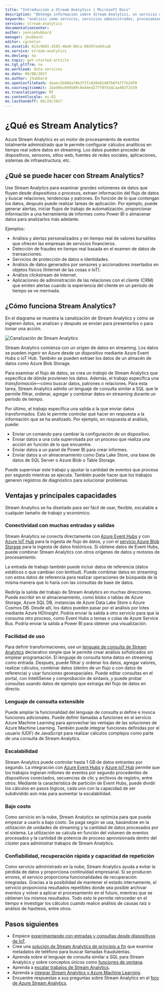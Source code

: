 ```yaml
---
title: "Introducción a Stream Analytics | Microsoft Docs"
description: "Obtenga información sobre Stream Analytics, un servicio administrado que le ayudará a analizar datos de streaming desde Internet de las cosas (IoT) en tiempo real."
keywords: "análisis como servicio, servicios administrados, procesamiento de transmisiones, análisis de transmisiones, qué es stream analytics"
services: stream-analytics
documentationcenter: 
author: jenniehubbard
manager: jhubbard
editor: cgronlun
ms.assetid: 613c9b01-d103-46e0-b0ca-0839fee94ca8
ms.service: stream-analytics
ms.devlang: na
ms.topic: get-started-article
ms.tgt_pltfrm: na
ms.workload: data-services
ms.date: 08/08/2017
ms.author: jhubbard
ms.openlocfilehash: daaec2b986af8b3f2fc020e01d8fb0f47ffb2df0
ms.sourcegitcommit: 18ad9bc049589c8e44ed277f8f43dcaa483f3339
ms.translationtype: MT
ms.contentlocale: es-ES
ms.lasthandoff: 08/29/2017
---
```

# <a name="what-is-stream-analytics"></a>¿Qué es Stream Analytics?

Azure Stream Analytics es un motor de procesamiento de eventos totalmente administrado que le permite configurar cálculos analíticos en tiempo real sobre datos en streaming. Los datos pueden proceder de dispositivos, sensores, sitios web, fuentes de redes sociales, aplicaciones, sistemas de infraestructura, etc. 

## <a name="what-can-i-do-with-stream-analytics"></a>¿Qué se puede hacer con Stream Analytics?

Use Stream Analytics para examinar grandes volúmenes de datos que fluyen desde dispositivos o procesos, extraer información del flujo de datos y buscar relaciones, tendencias y patrones. En función de lo que contengan los datos, después puede realizar tareas de aplicación. Por ejemplo, puede generar alertas, iniciar flujos de trabajo de automatización, proporcionar información a una herramienta de informes como Power BI o almacenar datos para analizarlos más adelante. 

Ejemplos:

* Análisis y alertas personalizados y en tiempo real de valores bursátiles que ofrecen las empresas de servicios financieros.
* Detección de fraudes en tiempo real basada en el examen de datos de transacciones. 
* Servicios de protección de datos e identidades.
* Análisis de datos generados por sensores y accionadores insertados en objetos físicos (Internet de las cosas o IoT).
* Análisis clickstream de Internet.
* Aplicaciones de administración de las relaciones con el cliente (CRM) que emiten alertas cuando la experiencia del cliente en un período de tiempo se ve mermada.

## <a name="how-does-stream-analytics-work"></a>¿Cómo funciona Stream Analytics?

En el diagrama se muestra la canalización de Stream Analytics y cómo se ingieren datos, se analizan y después se envían para presentarlos o para tomar una acción. 

![Canalización de Stream Analytics](./media/stream-analytics-introduction/stream_analytics_intro_pipeline.png)

Stream Analytics comienza con un origen de datos en streaming. Los datos se pueden ingerir en Azure desde un dispositivo mediante Azure Event Hubs o IoT Hub. También se pueden extraer los datos de un almacén de datos como Azure Blob Storage. 

Para examinar el flujo de datos, se crea un *trabajo* de Stream Analytics que especifica de dónde provienen los datos. Además, el trabajo especifica una *transformación*&mdash;cómo buscar datos, patrones o relaciones. Para esta tarea, Stream Analytics admite un lenguaje de consulta similar a SQL que le permite filtrar, ordenar, agregar y combinar datos en streaming durante un período de tiempo.

Por último, el trabajo especifica una salida a la que enviar datos transformados. Esto le permite controlar qué hacer en respuesta a la información que se ha analizado. Por ejemplo, en respuesta al análisis, puede:

* Enviar un comando para cambiar la configuración de un dispositivo. 
* Enviar datos a una cola supervisada por un proceso que realiza una acción en función de lo que encuentre. 
* Enviar datos a un panel de Power BI para crear informes.
* Enviar datos a un almacenamiento como Data Lake Store, una base de datos de SQL Server o Azure Blob o Table Storage.

Puede supervisar este trabajo y ajustar la cantidad de eventos que procesa por segundo mientras se ejecuta. También puede hacer que los trabajos generen registros de diagnóstico para solucionar problemas.

## <a name="key-capabilities-and-benefits"></a>Ventajas y principales capacidades

Stream Analytics se ha diseñado para ser fácil de usar, flexible, escalable a cualquier tamaño de trabajo y económico.

### <a name="connectivity-to-many-inputs-and-outputs"></a>Conectividad con muchas entradas y salidas

Stream Analytics se conecta directamente con [Azure Event Hubs](https://azure.microsoft.com/services/event-hubs/) y con [Azure IoT Hub](https://azure.microsoft.com/services/iot-hub/) para la ingesta de flujo de datos, y con el [servicio Azure Blob Storage](https://docs.microsoft.com/azure/storage/storage-introduction#blob-storage-accounts) para la ingesta de datos históricos. Si obtiene datos de Event Hubs, puede combinar Stream Analytics con otros orígenes de datos y motores de procesamiento.

La entrada de trabajo también puede incluir datos de referencia (datos estáticos o que cambian con lentitud). Puede combinar datos en streaming con estos datos de referencia para realizar operaciones de búsqueda de la misma manera que lo haría con las consultas de base de datos.

Redirija la salida del trabajo de Stream Analytics en muchas direcciones. Puede escribir en el almacenamiento, como blobs o tablas de Azure Storage, Azure SQL DB, instancias de Azure Data Lake Store o Azure Cosmos DB. Desde allí, los datos pueden pasar por el análisis por lotes mediante Azure HDInsight. Podría enviar la salida a otro servicio para que la consuma otro proceso, como Event Hubs o temas o colas de Azure Service Bus. Podría enviar la salida a Power BI para obtener una visualización.

### <a name="ease-of-use"></a>Facilidad de uso

Para definir transformaciones, use un [lenguaje de consulta de Stream Analytics](https://msdn.microsoft.com/library/azure/dn834998.aspx) declarativo simple que le permite crear análisis sofisticados sin emplear programación. El lenguaje de consulta toma datos en streaming como entrada. Después, puede filtrar y ordenar los datos, agregar valores, realizar cálculos, combinar datos (dentro de un flujo o con datos de referencia) y usar funciones geoespaciales. Puede editar consultas en el portal, con IntelliSense y comprobación de sintaxis, y puede probar consultas usando datos de ejemplo que extraiga del flujo de datos en directo.

### <a name="extensible-query-language"></a>Lenguaje de consulta extensible

Puede ampliar la funcionalidad del lenguaje de consulta si define e invoca funciones adicionales. Puede definir llamadas a funciones en el servicio Azure Machine Learning para aprovechar las ventajas de las soluciones de Azure Machine Learning. También puede integrar funciones definidas por el usuario (UDF) de JavaScript para realizar cálculos complejos como parte de una consulta de Stream Analytics.

### <a name="scalability"></a>Escalabilidad

Stream Analytics puede controlar hasta 1 GB de datos entrantes por segundo. La integración con [Azure Event Hubs](https://azure.microsoft.com/services/event-hubs/) y [Azure IoT Hub](https://azure.microsoft.com/services/iot-hub/) permite que los trabajos ingieran millones de eventos por segundo procedentes de dispositivos conectados, secuencias de clic y archivos de registro, entre otros. Mediante la característica de partición de Event Hubs, puede dividir los cálculos en pasos lógicos, cada uno con la capacidad de ser subdividido aún más para aumentar la escalabilidad.

### <a name="low-cost"></a>Bajo costo

Como servicio en la nube, Stream Analytics se optimiza para que pueda empezar a usarlo a bajo costo. Se paga según se usa, basándose en la utilización de unidades de streaming y la cantidad de datos procesados por el sistema. La utilización se calcula en función del volumen de eventos procesados y la cantidad de potencia de proceso aprovisionada dentro del clúster para administrar trabajos de Stream Analytics.

### <a name="reliability-quick-recovery-and-repeatability"></a>Confiabilidad, recuperación rápida y capacidad de repetición

Como servicio administrado en la nube, Stream Analytics ayuda a evitar la pérdida de datos y proporciona continuidad empresarial. Si se producen errores, el servicio proporciona funcionalidades de recuperación integradas. Gracias a la posibilidad de mantener el estado internamente, el servicio proporciona resultados repetibles donde sea posible archivar eventos y volver a aplicar el procesamiento en el futuro, mientras que se obtienen los mismos resultados. Todo esto le permite retroceder en el tiempo e investigar los cálculos cuando realice análisis de causas raíz o análisis de hipótesis, entre otros.

## <a name="next-steps"></a>Pasos siguientes

* Empiece [experimentando con entradas y consultas desde dispositivos de IoT](stream-analytics-get-started-with-azure-stream-analytics-to-process-data-from-iot-devices.md).
* Cree una [solución de Stream Analytics de principio a fin](stream-analytics-real-time-fraud-detection.md) que examine metadatos de teléfono para buscar llamadas fraudulentas.
* Aprenda sobre el lenguaje de consulta similar a SQL para Stream Analytics y sobre conceptos únicos como [funciones de ventana](stream-analytics-window-functions.md).
* Aprenda a [escalar trabajos de Stream Analytics](stream-analytics-scale-jobs.md). 
* Aprenda a [integrar Stream Analytics y Azure Machine Learning](stream-analytics-machine-learning-integration-tutorial.md).
* Encuentre respuestas a sus preguntas sobre Stream Analytics en el [foro de Azure Stream Analytics](https://social.msdn.microsoft.com/Forums/en-US/home?forum=AzureStreamAnalytics).

